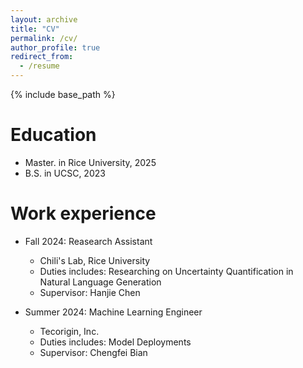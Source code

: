 ```yaml
---
layout: archive
title: "CV"
permalink: /cv/
author_profile: true
redirect_from:
  - /resume
---
```


{% include base_path %}

Education
======
* Master. in Rice University, 2025
* B.S. in UCSC, 2023

Work experience
======
* Fall 2024: Reasearch Assistant
  * Chili's Lab, Rice University
  * Duties includes: Researching on Uncertainty Quantification in Natural Language Generation
  * Supervisor: Hanjie Chen
  

* Summer 2024: Machine Learning Engineer
  * Tecorigin, Inc. 
  * Duties includes: Model Deployments
  * Supervisor: Chengfei Bian

  
<!-- Skills
======
* Skill 1
* Skill 2
  * Sub-skill 2.1
  * Sub-skill 2.2
  * Sub-skill 2.3
* Skill 3 -->

<!-- Publications
======
  <ul>{% for post in site.publications reversed %}
    {% include archive-single-cv.html %}
  {% endfor %}</ul>
  
Talks
======
  <ul>{% for post in site.talks reversed %}
    {% include archive-single-talk-cv.html  %}
  {% endfor %}</ul>
  
Teaching
======
  <ul>{% for post in site.teaching reversed %}
    {% include archive-single-cv.html %}
  {% endfor %}</ul>
  
Service and leadership
======
